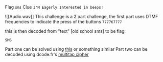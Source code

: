 
Flag `sms`
Clue `I'M Eagerly Interested in beeps!`

![[Audio.wav]]
This challenge is a 2 part challenge, the first part uses DTMF frequencies to indicate the press of the buttons
`777767777`

this is then decoded from "text" [old school sms] to be flag:

`SMS`

Part one can be solved using [this](http://dialabc.com/sound/detect/index.html) or something similar
Part two can be decoded using dcode.fr's [multitap cipher](https://www.dcode.fr/multitap-abc-cipher)
